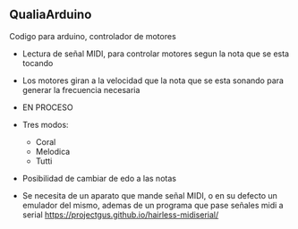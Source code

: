 ## QualiaArduino
Codigo para arduino, controlador de motores
* Lectura de señal MIDI, para controlar motores segun la nota que se esta tocando
* Los motores giran a la  velocidad que la nota que se esta sonando para generar la frecuencia necesaria
* EN PROCESO

* Tres modos:
    *  Coral
    *  Melodica
    *  Tutti
* Posibilidad de cambiar de edo a las notas


* Se necesita de un aparato que mande señal MIDI, o en su defecto un emulador del mismo, ademas de un programa que pase señales midi a serial
https://projectgus.github.io/hairless-midiserial/


